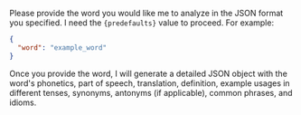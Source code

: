 Please provide the word you would like me to analyze in the JSON format you specified. I need the `{predefaults}` value to proceed. For example:

```json
{
  "word": "example_word"
}
```

Once you provide the word, I will generate a detailed JSON object with the word's phonetics, part of speech, translation, definition, example usages in different tenses, synonyms, antonyms (if applicable), common phrases, and idioms.
 